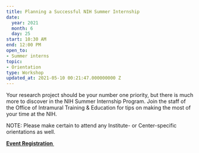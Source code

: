 ```yaml
---
title: Planning a Successful NIH Summer Internship
date:
  year: 2021
  month: 6
  day: 25
start: 10:30 AM
end: 12:00 PM
open_to:
- Summer interns
topic:
- Orientation
type: Workshop
updated_at: 2021-05-10 00:21:47.000000000 Z
---
```

Your research project should be your number one priority, but there is
much more to discover in the NIH Summer Internship Program. Join the
staff of the Office of Intramural Training &amp; Education for tips on
making the most of your time at the NIH.

NOTE: Please make certain to attend any Institute- or Center-specific
orientations as well.

**[Event Registration ][1]**

 



[1]: https://nih.zoomgov.com/meeting/register/vJIsdO-uqz4jGXdNTshPwk54GFmOXDHKRYc
